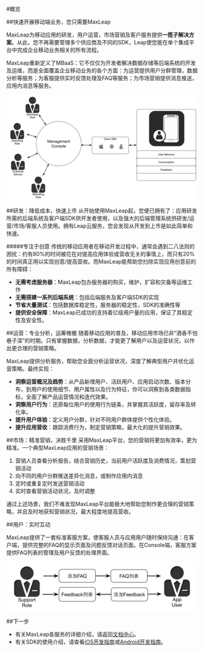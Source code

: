 #概览

##快速开展移动端业务，您只需要MaxLeap

MaxLeap为移动应用的研发，用户运营，市场营销及客户服务提供**一揽子解决方案**。从此，您不再需要管理多个供应商及不同的SDK，Leap使您能在单个集成平台中完成企业移动业务相关的所有流程。

MaxLeap重新定义了MBaaS：它不仅仅为开发者解决数据存储等后端系统的开发及运维，而是全面覆盖企业移动业务的各个方面：为运营提供用户分群管理，数据分析等服务；为客服提供实时反馈处理及FAQ等服务；为市场营销提供消息推送，应用内消息等服务。

![imgOVBusinessFlow](../../images/imgOVBusinessFlow.png)

##研发：降低成本，快速上市
从开始使用MaxLeap起，您便已拥有了：应用研发所需的后端系统及客户端SDK供开发者使用，以及强大的后端管理系统供研发/运营/市场/客服人员使用。拥有Leap云服务，您会发现从开发到上市是如此简单和快速。

#####专注于创意
传统的移动应用者在移动开发过程中，通常会遇到二八法则的困扰：约有80%的时间被花在对提高应用体验或营收无关的事情上，而只有20%的时间真正用以实现创意/提高营收。而MaxLeap能帮助您扫除实现应用创意前的所有障碍：

* **无需考虑服务器**：MaxLeap包办服务器的购买，维护，扩容和灾备等运维工作
* **无需搭建一系列后端系统**：包括后端服务及客户端SDK的实现
* **节省大量测试**：包括数据库稳定性，服务器的稳定性，SDK的准确性等
* **提供安全保障**：MaxLeap已成功的支持着亿级用户量的应用，保证了其稳定性及安全性。

##运营：专业分析，运筹帷幄
随着移动应用的普及，移动应用市场已非“酒香不怕巷子深”的时期。只有掌握数据，分析数据，才能更了解用户以及运营状况，以作出更合理的营销策略。

MaxLeap提供分析服务，帮助您全面分析运营状况，深度了解典型用户并优化运营策略。最终实现：

*	**洞察运营概况及趋势**：从产品新增用户、活跃用户、应用启动次数、版本分布，到用户的使用细节、用户属性以及行为特征，你可以洞察到各类数据指标，全面了解产品运营情况和迭代效果。
*	**洞察用户行为**：还原每位用户的使用行为链条，并掌握其活跃度，留存率及转化率。
*	**提升用户体验**：定义用户分群，针对不同用户群体提供个性化体验。
*	**提升应用营收**：跟踪消费行为，制定营销策略，最大化的提升营销效果。

##市场：精准营销，决胜千里
采用MaxLeap平台，您的营销将更加有效率，更为精准。一个典型MaxLeap应用的营销场景：

1. 营销人员查看分析报告，结合营销历史，当前用户活跃度及消费情况，策划营销活动
2. 向不同的用户分群推送差异化消息，或制作应用内消息
3. 定时或重复定时发送营销活动
4. 实时查看营销活动状况，及时调整

通过上述场景，我们不难发现MaxLeap平台能极大地帮助您制作更合理的营销策略，并且及时地获知营销状况，最大程度地提高营收。

##用户：实时互动

MaxLeap提供了一套标准客服方案，使客服人员与应用用户随时保持沟通：在客户端，提供完整的FAQ的显示页面及问题反馈对话页面。在Console端，客服方案提供FAQ列表的管理及用户反馈的处理界面。

![imgOVSupport](../../images/imgOVSupport.png) 

##下一步
* 有关MaxLeap各服务的详细介绍，请返回[文档中心](ML_DOCS_GUIDE_LINK_PLACEHOLDER_DOCHOME)。
* 有关SDK的使用介绍，请查看[iOS开发指南](ML_DOCS_GUIDE_LINK_PLACEHOLDER_IOS)或[Android开发指南](ML_DOCS_GUIDE_LINK_PLACEHOLDER_ANDROID)。



